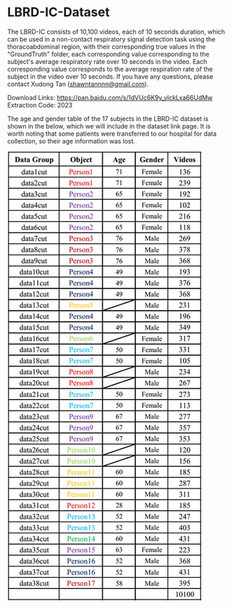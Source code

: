 # LBRD-IC-Dataset
The LBRD-IC consists of 10,100 videos, each of 10 seconds duration, which can be used in a
non-contact respiratory signal detection task using the thoracoabdominal region, with their 
corresponding true values in the "GroundTruth" folder, each corresponding value corresponding 
to the subject's average respiratory rate over 10 seconds in the video. Each corresponding 
value corresponds to the average respiration rate of the subject in the video over 10 seconds.
If you have any questions, please contact Xudong Tan (shawntannnn@gmail.com).

Download Links: https://pan.baidu.com/s/1dVUc6K9y_vlckLxa66UdMw
Extraction Code: 2023

The age and gender table of the 17 subjects in the LBRD-IC dataset is shown in the below, which we will include in the dataset link page. It is worth noting that some patients were transferred to our hospital for data collection, so their age information was lost. 

![image](https://github.com/ShawnTan86/LBRD-IC-Dataset/blob/main/lmagesFolderForReadMe/Age%20and%20gender%20information.png)
